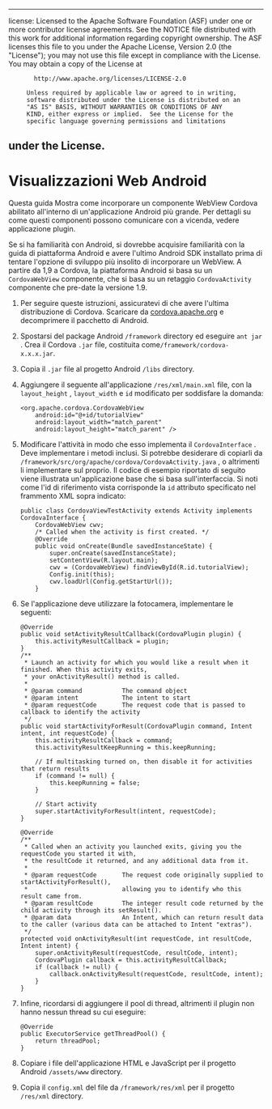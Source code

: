 * * *

license: Licensed to the Apache Software Foundation (ASF) under one or more contributor license agreements. See the NOTICE file distributed with this work for additional information regarding copyright ownership. The ASF licenses this file to you under the Apache License, Version 2.0 (the "License"); you may not use this file except in compliance with the License. You may obtain a copy of the License at

           http://www.apache.org/licenses/LICENSE-2.0
    
         Unless required by applicable law or agreed to in writing,
         software distributed under the License is distributed on an
         "AS IS" BASIS, WITHOUT WARRANTIES OR CONDITIONS OF ANY
         KIND, either express or implied.  See the License for the
         specific language governing permissions and limitations
    

## under the License.

# Visualizzazioni Web Android

Questa guida Mostra come incorporare un componente WebView Cordova abilitato all'interno di un'applicazione Android più grande. Per dettagli su come questi componenti possono comunicare con a vicenda, vedere applicazione plugin.

Se si ha familiarità con Android, si dovrebbe acquisire familiarità con la guida di piattaforma Android e avere l'ultimo Android SDK installato prima di tentare l'opzione di sviluppo più insolito di incorporare un WebView. A partire da 1,9 a Cordova, la piattaforma Android si basa su un `CordovaWebView` componente, che si basa su un retaggio `CordovaActivity` componente che pre-date la versione 1.9.

1.  Per seguire queste istruzioni, assicuratevi di che avere l'ultima distribuzione di Cordova. Scaricare da [cordova.apache.org][1] e decomprimere il pacchetto di Android.

2.  Spostarsi del package Android `/framework` directory ed eseguire `ant jar` . Crea il Cordova `.jar` file, costituita come`/framework/cordova-x.x.x.jar`.

3.  Copia il `.jar` file al progetto Android `/libs` directory.

4.  Aggiungere il seguente all'applicazione `/res/xml/main.xml` file, con la `layout_height` , `layout_width` e `id` modificato per soddisfare la domanda:
    
        <org.apache.cordova.CordovaWebView
            android:id="@+id/tutorialView"
            android:layout_width="match_parent"
            android:layout_height="match_parent" />
        

5.  Modificare l'attività in modo che esso implementa il `CordovaInterface` . Deve implementare i metodi inclusi. Si potrebbe desiderare di copiarli da `/framework/src/org/apache/cordova/CordovaActivity.java` , o altrimenti li implementare sul proprio. Il codice di esempio riportato di seguito viene illustrata un'applicazione base che si basa sull'interfaccia. Si noti come l'id di riferimento vista corrisponde la `id` attributo specificato nel frammento XML sopra indicato:
    
        public class CordovaViewTestActivity extends Activity implements CordovaInterface {
            CordovaWebView cwv;
            /* Called when the activity is first created. */
            @Override
            public void onCreate(Bundle savedInstanceState) {
                super.onCreate(savedInstanceState);
                setContentView(R.layout.main);
                cwv = (CordovaWebView) findViewById(R.id.tutorialView);
                Config.init(this);
                cwv.loadUrl(Config.getStartUrl());
            }
        

6.  Se l'applicazione deve utilizzare la fotocamera, implementare le seguenti:
    
        @Override
        public void setActivityResultCallback(CordovaPlugin plugin) {
            this.activityResultCallback = plugin;
        }
        /**
         * Launch an activity for which you would like a result when it finished. When this activity exits,
         * your onActivityResult() method is called.
         *
         * @param command           The command object
         * @param intent            The intent to start
         * @param requestCode       The request code that is passed to callback to identify the activity
         */
        public void startActivityForResult(CordovaPlugin command, Intent intent, int requestCode) {
            this.activityResultCallback = command;
            this.activityResultKeepRunning = this.keepRunning;
        
            // If multitasking turned on, then disable it for activities that return results
            if (command != null) {
                this.keepRunning = false;
            }
        
            // Start activity
            super.startActivityForResult(intent, requestCode);
        }   
        
        @Override
        /**
         * Called when an activity you launched exits, giving you the requestCode you started it with,
         * the resultCode it returned, and any additional data from it.
         *
         * @param requestCode       The request code originally supplied to startActivityForResult(),
         *                          allowing you to identify who this result came from.
         * @param resultCode        The integer result code returned by the child activity through its setResult().
         * @param data              An Intent, which can return result data to the caller (various data can be attached to Intent "extras").
         */
        protected void onActivityResult(int requestCode, int resultCode, Intent intent) {
            super.onActivityResult(requestCode, resultCode, intent);
            CordovaPlugin callback = this.activityResultCallback;
            if (callback != null) {
                callback.onActivityResult(requestCode, resultCode, intent);
            }
        }
        

7.  Infine, ricordarsi di aggiungere il pool di thread, altrimenti il plugin non hanno nessun thread su cui eseguire:
    
        @Override
        public ExecutorService getThreadPool() {
            return threadPool;
        }
        

8.  Copiare i file dell'applicazione HTML e JavaScript per il progetto Android `/assets/www` directory.

9.  Copia il `config.xml` del file da `/framework/res/xml` per il progetto `/res/xml` directory.

 [1]: http://cordova.apache.org